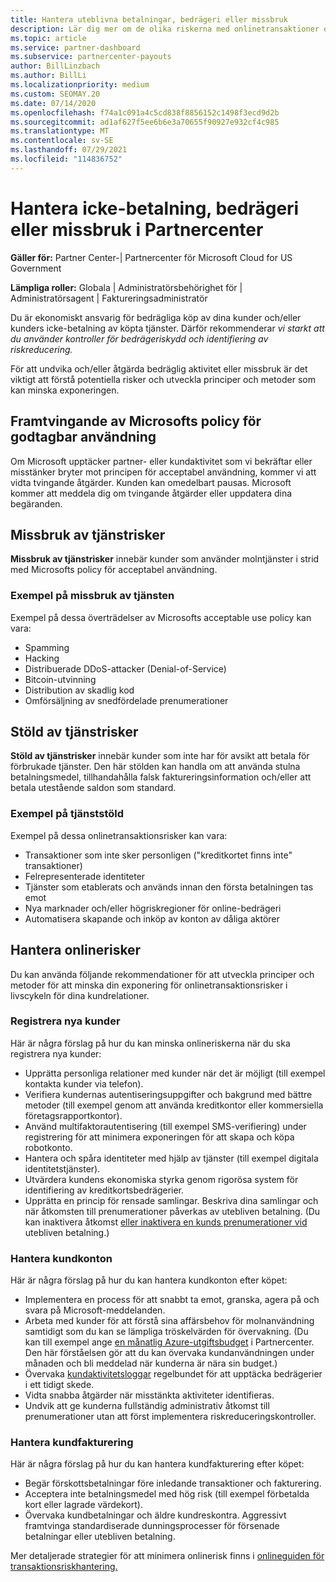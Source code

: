 ```yaml
---
title: Hantera uteblivna betalningar, bedrägeri eller missbruk
description: Lär dig mer om de olika riskerna med onlinetransaktioner och metodtips för att hantera och minska riskerna i Partnercenter.
ms.topic: article
ms.service: partner-dashboard
ms.subservice: partnercenter-payouts
author: BillLinzbach
ms.author: BillLi
ms.localizationpriority: medium
ms.custom: SEOMAY.20
ms.date: 07/14/2020
ms.openlocfilehash: f74a1c091a4c5cd838f8856152c1498f3ecd9d2b
ms.sourcegitcommit: ad1af627f5ee6b6e3a70655f90927e932cf4c985
ms.translationtype: MT
ms.contentlocale: sv-SE
ms.lasthandoff: 07/29/2021
ms.locfileid: "114836752"
---
```

# <a name="managing-non-payment-fraud-or-misuse-in-partner-center"></a>Hantera icke-betalning, bedrägeri eller missbruk i Partnercenter

**Gäller för:** Partner Center-| Partnercenter för Microsoft Cloud for US Government

**Lämpliga roller:** Globala | Administratörsbehörighet för | Administratörsagent | Faktureringsadministratör

Du är ekonomiskt ansvarig för bedrägliga köp av dina kunder och/eller kunders icke-betalning av köpta tjänster. Därför rekommenderar *vi starkt att du använder kontroller för bedrägeriskydd och identifiering av riskreducering.*

För att undvika och/eller åtgärda bedräglig aktivitet eller missbruk är det viktigt att förstå potentiella risker och utveckla principer och metoder som kan minska exponeringen.

## <a name="enforcement-of-microsoft-acceptable-use-policy"></a>Framtvingande av Microsofts policy för godtagbar användning

Om Microsoft upptäcker partner- eller kundaktivitet som vi bekräftar eller misstänker bryter mot principen för acceptabel användning, kommer vi att vidta tvingande åtgärder. Kunden kan omedelbart pausas. Microsoft kommer att meddela dig om tvingande åtgärder eller uppdatera dina begäranden.

## <a name="abuse-of-service-risks"></a>Missbruk av tjänstrisker

**Missbruk av tjänstrisker** innebär kunder som använder molntjänster i strid med Microsofts policy för acceptabel användning.

### <a name="examples-of-abuse-of-service"></a>Exempel på missbruk av tjänsten

Exempel på dessa överträdelser av Microsofts acceptable use policy kan vara:

- Spamming
- Hacking
- Distribuerade DDoS-attacker (Denial-of-Service)
- Bitcoin-utvinning
- Distribution av skadlig kod
- Omförsäljning av snedfördelade prenumerationer

## <a name="theft-of-service-risks"></a>Stöld av tjänstrisker

**Stöld av tjänstrisker** innebär kunder som inte har för avsikt att betala för förbrukade tjänster. Den här stölden kan handla om att använda stulna betalningsmedel, tillhandahålla falsk faktureringsinformation och/eller att betala utestående saldon som standard.

### <a name="examples-of-service-theft"></a>Exempel på tjänststöld

Exempel på dessa onlinetransaktionsrisker kan vara:

- Transaktioner som inte sker personligen ("kreditkortet finns inte" transaktioner)
- Felrepresenterade identiteter
- Tjänster som etablerats och används innan den första betalningen tas emot
- Nya marknader och/eller högriskregioner för online-bedrägeri
- Automatisera skapande och inköp av konton av dåliga aktörer

## <a name="managing-online-risk"></a>Hantera onlinerisker

Du kan använda följande rekommendationer för att utveckla principer och metoder för att minska din exponering för onlinetransaktionsrisker i livscykeln för dina kundrelationer.

### <a name="onboarding-new-customers"></a>Registrera nya kunder

Här är några förslag på hur du kan minska onlineriskerna när du ska registrera nya kunder:

- Upprätta personliga relationer med kunder när det är möjligt (till exempel kontakta kunder via telefon).
- Verifiera kundernas autentiseringsuppgifter och bakgrund med bättre metoder (till exempel genom att använda kreditkontor eller kommersiella företagsrapportkontor).
- Använd multifaktorautentisering (till exempel SMS-verifiering) under registrering för att minimera exponeringen för att skapa och köpa robotkonto.
- Hantera och spåra identiteter med hjälp av tjänster (till exempel digitala identitetstjänster).
- Utvärdera kundens ekonomiska styrka genom rigorösa system för identifiering av kreditkortsbedrägerier.
- Upprätta en princip för rensade samlingar. Beskriva dina samlingar och när åtkomsten till prenumerationer påverkas av utebliven betalning. (Du kan inaktivera åtkomst [eller inaktivera en kunds prenumerationer vid](create-a-new-subscription.md#suspend-a-subscription) utebliven betalning.)

### <a name="managing-customer-accounts"></a>Hantera kundkonton

Här är några förslag på hur du kan hantera kundkonton efter köpet:

- Implementera en process för att snabbt ta emot, granska, agera på och svara på Microsoft-meddelanden.
- Arbeta med kunder för att förstå sina affärsbehov för molnanvändning samtidigt som du kan se lämpliga tröskelvärden för övervakning. (Du kan till exempel ange [en månatlig Azure-utgiftsbudget](set-an-azure-spending-budget-for-your-customers.md) i Partnercenter. Den här förståelsen gör att du kan övervaka kundanvändningen under månaden och bli meddelad när kunderna är nära sin budget.)
- Övervaka [kundaktivitetsloggar](activity-logs.md) regelbundet för att upptäcka bedrägerier i ett tidigt skede.
- Vidta snabba åtgärder när misstänkta aktiviteter identifieras.
- Undvik att ge kunderna fullständig administrativ åtkomst till prenumerationer utan att först implementera riskreduceringskontroller.

### <a name="managing-customer-billing"></a>Hantera kundfakturering

Här är några förslag på hur du kan hantera kundfakturering efter köpet:

- Begär förskottsbetalningar före inledande transaktioner och fakturering.
- Acceptera inte betalningsmedel med hög risk (till exempel förbetalda kort eller lagrade värdekort).
- Övervaka kundbetalningar och äldre kundreskontra. Aggressivt framtvinga standardiserade dunningsprocesser för försenade betalningar eller utebliven betalning.

Mer detaljerade strategier för att minimera onlinerisk finns i [onlineguiden för transaktionsriskhantering.](https://query.prod.cms.rt.microsoft.com/cms/api/am/binary/RE4Bhtt)
